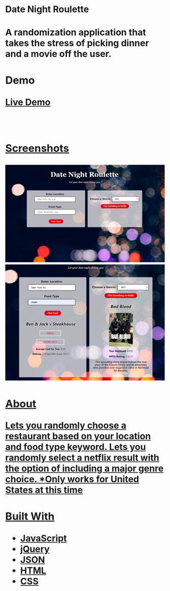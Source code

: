 <head>
    <h1><b>Date Night Roulette</b><h1>
    <p>A randomization application that takes the stress of picking dinner and a movie off the user.
</head>

<br>
<body>
    <div>
        <h3>Demo</h3>
        <p><a href="https://ilarocca.github.io/Date-Night-Roulette/ " target="_blank">Live Demo</p>
    </div>
    <br>

   <div>
      <h3>Screenshots</h3>
      <img src="imgs/homepage.png" alt="homepage screenshot">
      <img src="imgs/results.png" alt="results screenshot">
    </div>

<div>
    <h3>About</h3>
    <p>Lets you randomly choose a restaurant based on your location and food type keyword. Lets you randomly select a netflix result with the option of including a major genre choice. *Only works for United States at this time</p>
</div>

<div>
    <h3>Built With</h3>
    <ul>
        <li>JavaScript</li>
        <li>jQuery</li>
        <li>JSON</li>
        <li>HTML</li>
        <li>CSS</li>
    </ul>
</div>
</body>